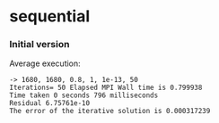 # sequential

### Initial version

Average execution:
```
-> 1680, 1680, 0.8, 1, 1e-13, 50
Iterations= 50 Elapsed MPI Wall time is 0.799938
Time taken 0 seconds 796 milliseconds
Residual 6.75761e-10
The error of the iterative solution is 0.000317239
```

